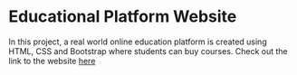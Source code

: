 # Educational Platform Website
In this project, a real world online education platform is created using HTML, CSS and Bootstrap where students can buy courses. Check out the link to the website [here](https://learn-site-08.netlify.app/)
